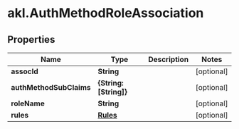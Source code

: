 # akl.AuthMethodRoleAssociation

## Properties

Name | Type | Description | Notes
------------ | ------------- | ------------- | -------------
**assocId** | **String** |  | [optional] 
**authMethodSubClaims** | **{String: [String]}** |  | [optional] 
**roleName** | **String** |  | [optional] 
**rules** | [**Rules**](Rules.md) |  | [optional] 


